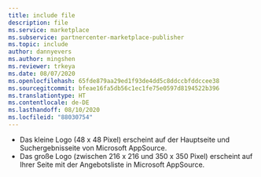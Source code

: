```yaml
---
title: include file
description: file
ms.service: marketplace
ms.subservice: partnercenter-marketplace-publisher
ms.topic: include
author: dannyevers
ms.author: mingshen
ms.reviewer: trkeya
ms.date: 08/07/2020
ms.openlocfilehash: 65fde879aa29ed1f93de4dd5c8ddccbfddccee38
ms.sourcegitcommit: bfeae16fa5db56c1ec1fe75e0597d8194522b396
ms.translationtype: HT
ms.contentlocale: de-DE
ms.lasthandoff: 08/10/2020
ms.locfileid: "88030754"
---
```

-   Das kleine Logo (48 x 48 Pixel) erscheint auf der Hauptseite und Suchergebnisseite von Microsoft AppSource. 
-   Das große Logo (zwischen 216 x 216 und 350 x 350 Pixel) erscheint auf Ihrer Seite mit der Angebotsliste in Microsoft AppSource.
